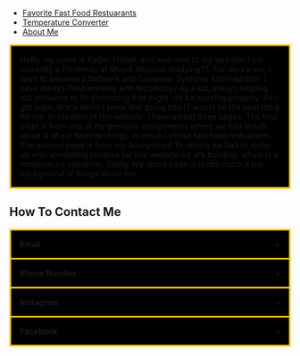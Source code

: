 <nav>
        <ul>
            <li><a href="fastfoodrestuarants.html">Favorite Fast Food Restuarants</a></li>
            <li><a href="tempconverter.html">Temperature Converter</a></li>
            <li><a href="about.html">About Me</a></li>
        </ul>
</nav>

<style>

.accordion {
  max-width: 650px;
  border: 3px solid #FFCC00;
  border-bottom: none;
}

.accordion:last-child {
  border-bottom: 3px solid #FFCC00;
}

.accordion-header {
  display: flex;
  padding: 16px;
  cursor: pointer;
  background-color: #000000;
}

.accordion-title {
  flex: 1;
}

.accordion-icon: {
  width: 16px;
}

.accordion-content {
  padding: 16px;
}

.accordion-content {
  display: none;
}

</style>


<section id="home">

<div class="accordion">
    <div class="accordion-header">
      <div class="accordion-title">Hello, my name is Kaden Helsel, and welcome to my website! I am currently a Freshman at Mount Aloysius studying IT. For my career, I want to become a Network and Computer Systems Administrator. I have always liked working with technology as a kid, always helping out someone to fix something that might not be working properly. As I got older, that's when I knew that going into IT would be the best thing for me. In creation of this website, I have added three pages. The first page is from one of my previous assignments where we had to talk about 4 of our favorite things, in which I chose fast food restuarants. The second page is from our Assignment 10, where we had to come up with something creative for this website we are building, which is a temperature converter. Lastly, my about page is pretty much a big background of things about me.</div>
</div>

</section>


<section id="contact-me">

<h2>How To Contact Me</h2>

<div class="accordion">
    <div class="accordion-header">
      <div class="accordion-title"><strong>Email</strong></div>
      <span class="accordion-icon">+</span>
    </div>
    <div class="accordion-content">
        kadenhelsel@gmail.com
    </div>
</div>

<div class="accordion">
    <div class="accordion-header">
      <div class="accordion-title"><strong>Phone Number</strong></div>
      <span class="accordion-icon">+</span>
    </div>
    <div class="accordion-content">
        814-932-3909
    </div>
</div>

<div class="accordion">
    <div class="accordion-header">
      <div class="accordion-title"><strong>Instagram</strong></div>
      <span class="accordion-icon">+</span>
    </div>
    <div class="accordion-content">
        kaden__helsel
    </div>
</div>

<div class="accordion">
    <div class="accordion-header">
      <div class="accordion-title"><strong>Facebook</strong></div>
      <span class="accordion-icon">+</span>
    </div>
    <div class="accordion-content">
        Kaden Helsel
    </div>
</div>

</section>

<script>

const accordionHeaders = document.getElementsByClassName('accordion-header');
const accordionContents = document.getElementsByClassName('accordion-content');
const accordionIcons = document.getElementsByClassName('accordion-icon');

for (let i = 0; i < accordionHeaders.length; i++) {
  accordionHeaders[i].addEventListener('click', () => {
    accordionContents[i].style.display = accordionContents[i].style.display == 'block' ? 'none' : 'block';
    accordionIcons[i].innerHTML = accordionContents[i].style.display == 'block' ? '-' : '+';
  });
}

</script>
